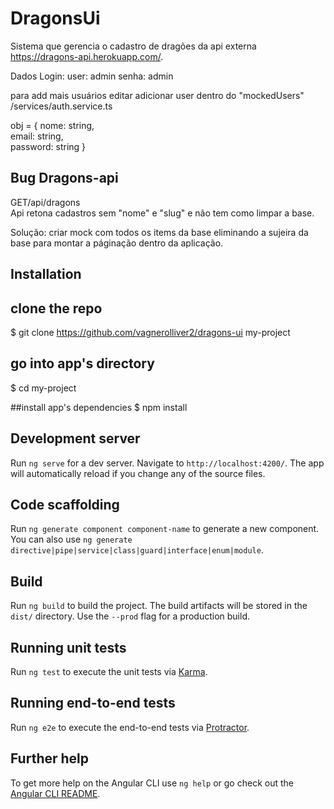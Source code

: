 # DragonsUi

Sistema que gerencia o cadastro de dragões da api externa https://dragons-api.herokuapp.com/.

Dados Login:
user: admin
senha: admin

para add mais usuários editar adicionar user dentro do "mockedUsers"  /services/auth.service.ts

obj = {
  nome: string,<br>
  email: string,<br>
  password: string
}

## Bug Dragons-api

GET/api/dragons<br>
Api retona cadastros sem "nome" e "slug" e não tem como limpar a base.

Solução: criar mock com todos os items da base eliminando a sujeira da base para montar a páginação dentro da aplicação.

## Installation

## clone the repo
$ git clone https://github.com/vagnerolliver2/dragons-ui my-project

## go into app's directory
$ cd my-project

##install app's dependencies
$ npm install

## Development server

Run `ng serve` for a dev server. Navigate to `http://localhost:4200/`. The app will automatically reload if you change any of the source files.

## Code scaffolding

Run `ng generate component component-name` to generate a new component. You can also use `ng generate directive|pipe|service|class|guard|interface|enum|module`.

## Build

Run `ng build` to build the project. The build artifacts will be stored in the `dist/` directory. Use the `--prod` flag for a production build.

## Running unit tests

Run `ng test` to execute the unit tests via [Karma](https://karma-runner.github.io).

## Running end-to-end tests

Run `ng e2e` to execute the end-to-end tests via [Protractor](http://www.protractortest.org/).

## Further help

To get more help on the Angular CLI use `ng help` or go check out the [Angular CLI README](https://github.com/angular/angular-cli/blob/master/README.md).
